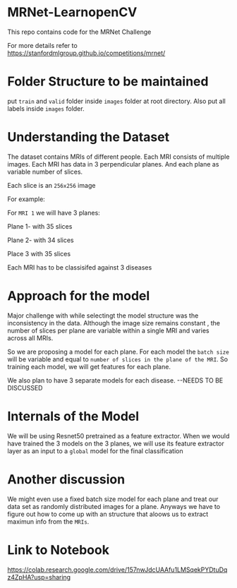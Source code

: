 # MRNet-LearnopenCV
This repo contains code for the MRNet Challenge

For more details refer to https://stanfordmlgroup.github.io/competitions/mrnet/

# Folder Structure to be maintained

put `train` and `valid` folder inside `images` folder at root directory. Also put all labels inside
`images` folder.

# Understanding the Dataset

The dataset contains MRIs of different people. Each MRI consists of multiple images.
Each MRI has data in 3 perpendicular planes. And each plane as variable number of slices.

Each slice is an `256x256` image

For example:

For `MRI 1` we will have 3 planes:

Plane 1- with 35 slices

Plane 2- with 34 slices

Place 3 with 35 slices

Each MRI has to be classisifed against 3 diseases

# Approach for the model

Major challenge with while selectingt the model structure was the inconsistency in the data. Although the image size remains constant , the number of slices per plane are variable within a single MRI and varies across all MRIs.

So we are proposing a model for each plane. For each model the `batch size` will be variable and equal to `number of slices in the plane of the MRI`. So training each model, we will get features for each plane.

We also plan to have 3 separate models for each disease. --NEEDS TO BE DISCUSSED

# Internals of the Model

We will be using Resnet50 pretrained as a feature extractor. When we would have trained the 3 models on the 3 planes, we will use its feature extractor layer as an input to a `global` model for the final classification

# Another discussion

We might even use a fixed batch size model for each plane and treat our data set as randomly distributed images for a plane. Anyways we have to figure out how to come up with an structure that aloows us to extract maximun info from the `MRIs`.

# Link to Notebook
https://colab.research.google.com/drive/157nwJdcUAAfu1LMSqekPYDtuDqz4ZpHA?usp=sharing
